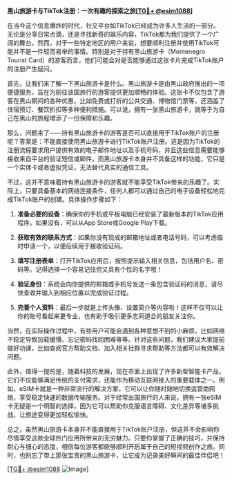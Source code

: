 **黑山旅游卡与TikTok注册：一次有趣的探索之旅[[TG💪+ @esim1088](https://t.me/s/esim1088)]**

在当今这个信息爆炸的时代，社交平台如TikTok已经成为许多人生活的一部分。无论是分享日常点滴，还是寻找新奇的娱乐内容，TikTok都为我们提供了一个广阔的舞台。然而，对于一些特定地区的用户来说，想要顺利注册并使用TikTok可能并不是一件轻而易举的事情。特别是对于持有黑山旅游卡（Montenegro Tourist Card）的游客而言，他们可能会对是否能够通过这张卡片完成TikTok账户的注册产生疑问。

首先，让我们来了解一下黑山旅游卡是什么。黑山旅游卡是由黑山政府推出的一项便捷服务，旨在为前往该国旅行的游客提供更加顺畅的体验。这张卡不仅包含了游客在黑山期间的各种优惠，比如免费或打折的公共交通、博物馆门票等，还涵盖了住宿预订、餐饮折扣等多种便利措施。可以说，拥有一张黑山旅游卡，就等于为自己在黑山的旅程增添了一份保障和乐趣。

那么，问题来了——持有黑山旅游卡的游客是否可以直接用于TikTok账户的注册呢？答案是：不能直接使用黑山旅游卡进行TikTok账户注册。这是因为TikTok的注册流程要求用户提供有效的电子邮件地址以及手机号码，并且这些信息需要能够接收来自平台的验证短信或邮件。而黑山旅游卡本身并不具备这样的功能，它只是一个实体卡或者虚拟凭证，无法替代真实的通信工具。

不过，这并不意味着持有黑山旅游卡的游客就不能享受TikTok带来的乐趣了。实际上，只要具备基本的网络连接条件，任何人都可以通过自己的电子设备轻松地完成TikTok账户的创建。具体操作步骤如下：

1. **准备必要的设备**：确保你的手机或平板电脑已经安装了最新版本的TikTok应用程序。如果没有，可以从App Store或Google Play下载。
   
2. **获取有效的联系方式**：如果你没有现成的邮箱地址或者电话号码，可以考虑临时申请一个，以便后续用于接收验证码。

3. **填写注册表单**：打开TikTok应用后，按照提示输入相关信息，包括用户名、密码等。记得选择一个容易记住但又具有个性的名字哦！

4. **验证身份**：系统会向你提供的邮箱或手机号发送一条包含验证码的消息，请尽快查收并输入到相应位置以完成验证过程。

5. **完善个人资料**：最后一步就是上传头像、设置简介等内容啦！这样不仅可以让你的账号看起来更专业，也有助于吸引更多志同道合的朋友关注你。

当然，在实际操作过程中，有些用户可能会遇到各种意想不到的小麻烦，比如网络不稳定导致加载缓慢、忘记密码找回困难等等。针对这些问题，我们建议大家提前做好功课，比如查阅官方帮助文档、加入相关社群寻求帮助等方法都可以有效解决问题。

此外，值得一提的是，随着科技的发展，现在市面上出现了许多新型智能卡产品，它们不仅能够满足传统的支付需求，还能作为移动互联网接入的重要载体之一。例如，eSIM卡就是一种非常流行的解决方案，它可以让你随时随地切换运营商网络，享受稳定快速的数据传输服务。对于经常出国旅行的人来说，拥有一张eSIM卡无疑是一个明智的选择，因为它可以帮助你克服语言障碍、文化差异等诸多挑战，让旅途变得更加轻松愉快。

总之，虽然黑山旅游卡本身并不能直接用于TikTok账户注册，但这并不会影响你尽情享受这款全球热门应用所带来的无穷魅力。只要你掌握了正确的技巧，并保持耐心与细心的态度，相信每位游客都能够顺利开启属于自己的短视频创作之旅。同时，也别忘了带上那张宝贵的黑山旅游卡，让它成为记录美好瞬间的最佳伴侣吧！

[[TG💪+ @esim1088](https://t.me/s/esim1088) ![Image](https://i.postimg.cc/4NQfJmqS/Snipaste-2025-05-13-00-14-12.png)]